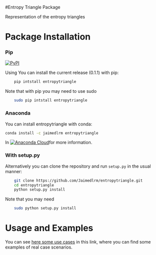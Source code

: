 #Entropy Triangle Package

Representation of the entropy triangles

# Package Installation


### Pip

[![PyPI](https://pypi.org/project/entropytriangle/)](https://pypi.org/project/entropytriangle/)

Using You can install the current release (0.1.1) with pip:

```bash
    pip intstall entropytriangle
```

Note that with pip you may need to use sudo

```bash
    sudo pip intstall entropytriangle
```

### Anaconda

You can install entropytriangle with conda:

```bash
conda install -c jaimedlrm entropytriangle
```

In [![Anaconda Cloud](https://anaconda.org/jaimedlrm/entropytriangle)](https://anaconda.org/jaimedlrm/entropytriangle)for more information.


### With setup.py

Alternatively you can clone the repository and run `setup.py` in the usual manner:

```bash
    git clone https://github.com/Jaimedlrm/entropytriangle.git
    cd entropytriangle
    python setup.py install
```

Note that you may need

```bash
    sudo python setup.py install
```

# Usage and Examples

You can see [here some use cases](vignettes/) in this link, where you can find some examples of real case scenarios.

